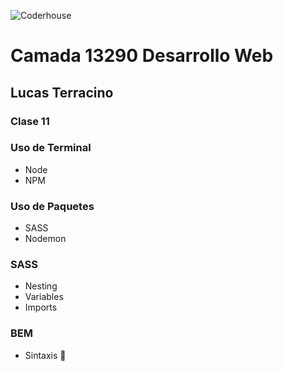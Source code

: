 
![Coderhouse](https://res.cloudinary.com/hdsqazxtw/image/upload/f_auto/v1557348830/coderhouse_avkeo7.svg)
# Camada 13290 Desarrollo Web
## Lucas Terracino

### Clase 11
### Uso de Terminal
- Node
- NPM

### Uso de Paquetes
- SASS
- Nodemon

### SASS
- Nesting
- Variables
- Imports

### BEM
- Sintaxis 👀